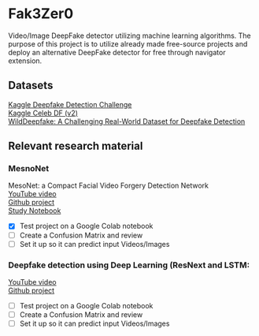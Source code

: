 # Fak3Zer0
Video/Image DeepFake detector utilizing machine learning algorithms. The purpose of this project is to utilize already made free-source projects and deploy an alternative DeepFake detector for free through navigator extension.

## Datasets
[Kaggle Deepfake Detection Challenge](https://www.kaggle.com/competitions/deepfake-detection-challenge/data) <br>
[Kaggle Celeb DF (v2)](https://www.kaggle.com/datasets/reubensuju/celeb-df-v2) <br>
[WildDeepfake: A Challenging Real-World Dataset for Deepfake Detection](https://github.com/OpenTAI/wild-deepfake) <br>

## Relevant research material
### MesnoNet
MesoNet: a Compact Facial Video Forgery Detection Network <br>
[YouTube video](https://www.youtube.com/watch?app=desktop&v=kYeLBZMTLjk&t=13s) <br>
[Github project](https://github.com/kiteco/python-youtube-code/tree/master/Deepfake-detection) <br>
[Study Notebook](https://colab.research.google.com/drive/1PARj0D7UTOufufxY-dL3EPpxM--ZR4QE?usp=sharing) <br>

- [x] Test project on a Google Colab notebook
- [ ] Create a Confusion Matrix and review
- [ ] Set it up so it can predict input Videos/Images

### Deepfake detection using Deep Learning (ResNext and LSTM:
[YouTube video](https://www.youtube.com/watch?app=desktop&v=O3_MypgLuvc) <br>
[Github project](https://github.com/abhijithjadhav/Deepfake_detection_using_deep_learning?tab=readme-ov-file) <br>

- [ ] Test project on a Google Colab notebook
- [ ] Create a Confusion Matrix and review
- [ ] Set it up so it can predict input Videos/Images
